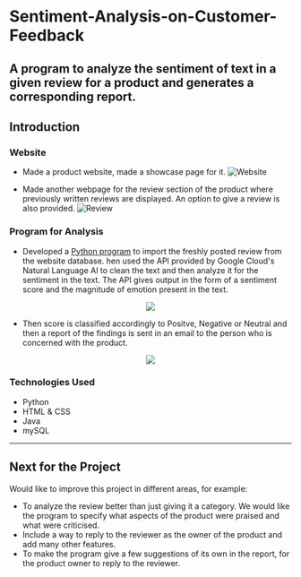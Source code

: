 # Sentiment-Analysis-on-Customer-Feedback
A program to analyze the sentiment of text in a given review for a product and generates a corresponding report.
---

## Introduction 

### Website
* Made a product website, made a showcase page for it. 
    ![Website](https://user-images.githubusercontent.com/72353918/169774533-d5097277-78bd-4078-8eb7-ab422996ab00.png)

* Made another webpage for the review section of the product where previously written reviews are displayed. An option to give a review is also provided.
    ![Review](https://user-images.githubusercontent.com/72353918/169775447-aebb08e9-c1ed-4adc-af71-b3dabd1c483e.png)



### Program for Analysis
* Developed a [Python program](/Analysis/SentimentAnalysis.py) to import the freshly posted review from the website database. hen used the API provided by Google Cloud's Natural Language AI to clean the text and then analyze it for the sentiment in the text. The API gives output in the form of a sentiment score and the magnitude of emotion present in the text.
<p align="center">
  <img src="https://user-images.githubusercontent.com/72353918/169775646-31f284ba-d64c-4a03-92ae-03181b13da71.png" />
</p>

* Then score is classified accordingly to Positve, Negative or Neutral and then a report of the findings is sent in an email to the person who is concerned with the product.
<p align="center">
  <img src="https://user-images.githubusercontent.com/72353918/223529909-3246daf0-abef-42a6-8c2f-9ace407bde67.png" />
</p>




### Technologies Used
* Python
* HTML & CSS
* Java
* mySQL

---
## Next for the Project
Would like to improve this project in different areas, for example:
* To analyze the review better than just giving it a category. We would like the program to specify what aspects of the product were praised and what were criticised.
* Include a way to reply to the reviewer as the owner of the product and add many other features.
* To make the program give a few suggestions of its own in the report, for the product owner to reply to the reviewer.
